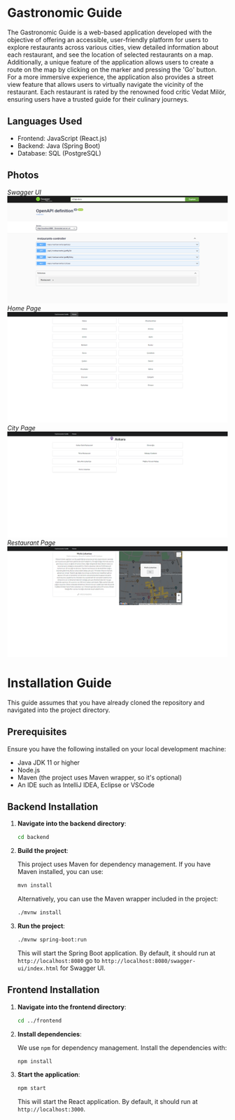 # Gastronomic Guide

The Gastronomic Guide is a web-based application developed with the objective of offering an accessible, user-friendly platform for users to explore restaurants across various cities, view detailed information about each restaurant, and see the location of selected restaurants on a map. Additionally, a unique feature of the application allows users to create a route on the map by clicking on the marker and pressing the 'Go' button. For a more immersive experience, the application also provides a street view feature that allows users to virtually navigate the vicinity of the restaurant. Each restaurant is rated by the renowned food critic Vedat Milör, ensuring users have a trusted guide for their culinary journeys.


## Languages Used

- Frontend: JavaScript (React.js) 
- Backend: Java (Spring Boot) 
- Database: SQL (PostgreSQL)

## Photos
*Swagger UI*
![Swagger UI](./images/swagger.png)
*Home Page*
![Home Page](./images/home.png)
*City Page*
![City Page](./images/city.png)
*Restaurant Page*
![Restaurant Page](./images/restaurant.png)


# Installation Guide

This guide assumes that you have already cloned the repository and navigated into the project directory.

## Prerequisites

Ensure you have the following installed on your local development machine:

- Java JDK 11 or higher
- Node.js 
- Maven (the project uses Maven wrapper, so it's optional)
- An IDE such as IntelliJ IDEA, Eclipse or VSCode

## Backend Installation

1. **Navigate into the backend directory**:

    ```bash
    cd backend
    ```

2. **Build the project**:

    This project uses Maven for dependency management. If you have Maven installed, you can use:

    ```bash
    mvn install
    ```

    Alternatively, you can use the Maven wrapper included in the project:

    ```bash
    ./mvnw install
    ```

3. **Run the project**:

    ```bash
    ./mvnw spring-boot:run
    ```

    This will start the Spring Boot application. By default, it should run at `http://localhost:8080` go to `http://localhost:8080/swagger-ui/index.html` for Swagger UI.

## Frontend Installation

1. **Navigate into the frontend directory**:

    ```bash
    cd ../frontend
    ```

2. **Install dependencies**:

    We use `npm` for dependency management. Install the dependencies with:

    ```bash
    npm install
    ```

3. **Start the application**:

    ```bash
    npm start
    ```
    This will start the React application. By default, it should run at `http://localhost:3000`.
